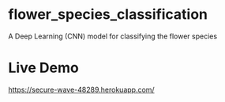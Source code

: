# flower_species_classification
A Deep Learning (CNN) model for classifying the flower species

# Live Demo
https://secure-wave-48289.herokuapp.com/
